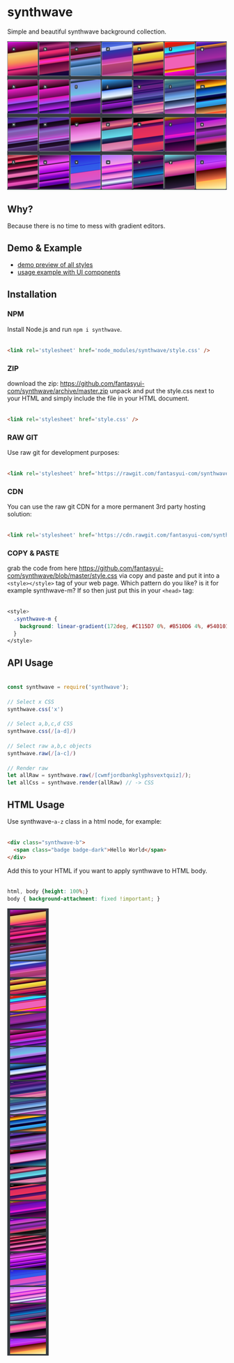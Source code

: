# synthwave
Simple and beautiful synthwave background collection.

![](icon.png)

## Why?

  Because there is no time to mess with gradient editors.

## Demo & Example

- [demo preview of all styles](https://rawgit.com/fantasyui-com/synthwave/master/demo.html)
- [usage example with UI components](https://rawgit.com/fantasyui-com/synthwave/master/index.html)

## Installation

### NPM

Install Node.js and run ```npm i synthwave```.
```html

<link rel='stylesheet' href='node_modules/synthwave/style.css' />

```

### ZIP

download the zip: https://github.com/fantasyui-com/synthwave/archive/master.zip unpack and put the style.css next to your HTML and simply include the file in your HTML document.

```html

<link rel='stylesheet' href='style.css' />
```

### RAW GIT
Use raw git for development purposes:

```html

<link rel='stylesheet' href='https://rawgit.com/fantasyui-com/synthwave/master/style.css' />

```

### CDN

You can use the raw git CDN for a more permanent 3rd party hosting solution:

```html

<link rel='stylesheet' href='https://cdn.rawgit.com/fantasyui-com/synthwave/master/style.css' />

```

### COPY & PASTE

grab the code from here https://github.com/fantasyui-com/synthwave/blob/master/style.css via copy and paste and put it into a ```<style></style>``` tag of your web page. Which pattern do you like? is it for example synthwave-m? If so then just put this in your ```<head>``` tag:

```CSS

<style>
  .synthwave-m {
    background: linear-gradient(172deg, #C115D7 0%, #B510D6 4%, #540101 5%, #FCA10F 18%, #FFD82D 21%, #FCA10F 24%, #05253D 25%, #0E5BCE 35%, #3C8FCA 43%, #79BFE0 45%, #090D6D 46%, #000002 56%, #3B3FA9 60%, #2DBCFF 61%, #318AD3 73%, #13A7F7 74%, #352313 75%, #F29C5A 91%, #FC411C 92%, #F29C5A 100%);
  }
</style>

```

## API Usage

```JavaScript

const synthwave = require('synthwave');

// Select x CSS
synthwave.css('x')

// Select a,b,c,d CSS
synthwave.css(/[a-d]/)

// Select raw a,b,c objects
synthwave.raw(/[a-c]/)

// Render raw
let allRaw = synthwave.raw(/[cwmfjordbankglyphsvextquiz]/);
let allCss = synthwave.render(allRaw) // -> CSS

```

## HTML Usage

Use synthwave-```a-z``` class in a html node, for example:

```html

<div class="synthwave-b">
  <span class="badge badge-dark">Hello World</span>
</div>


```

Add this to your HTML if you want to apply synthwave to HTML body.
```css

html, body {height: 100%;}
body { background-attachment: fixed !important; }

```

![](screenshot.jpg)
